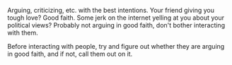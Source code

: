 Arguing, criticizing, etc. with the best intentions. Your friend giving you tough love? Good faith. Some jerk on the internet yelling at you about your political views? Probably not arguing in good faith, don't bother interacting with them.

Before interacting with people, try and figure out whether they are arguing in good faith, and if not, call them out on it.
